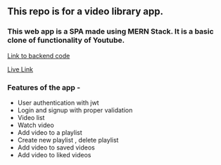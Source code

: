 ## This repo is for a video library app.
### This web app is a SPA made using MERN Stack. It is a basic clone of functionality of Youtube.

[Link to backend code](https://github.com/yogesh1006/code-stream-backend)

[Live Link](https://code-stream.netlify.app/)

### Features of the app -
* User authentication with jwt
* Login and signup with proper validation 
* Video list
* Watch video
* Add video to a playlist
* Create new playlist , delete playlist
* Add video to saved videos
* Add video to liked videos
